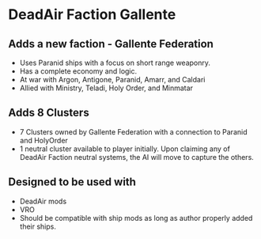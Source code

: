 # DeadAir Faction Gallente

## Adds a new faction - Gallente Federation
- Uses Paranid ships with a focus on short range weaponry.
- Has a complete economy and logic.
- At war with Argon, Antigone, Paranid, Amarr, and Caldari
- Allied with Ministry, Teladi, Holy Order, and Minmatar

## Adds 8 Clusters
- 7 Clusters owned by Gallente Federation with a connection to Paranid and HolyOrder
- 1 neutral cluster available to player initially. Upon claiming any of DeadAir Faction neutral systems, the AI will move to capture the others.

## Designed to be used with
- DeadAir mods
- VRO
- Should be compatible with ship mods as long as author properly added their ships.
